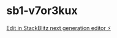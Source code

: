 # sb1-v7or3kux

[Edit in StackBlitz next generation editor ⚡️](https://stackblitz.com/~/github.com/ashmcr/sb1-v7or3kux)
